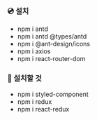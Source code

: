 ### 💿 설치

- npm i antd
- npm i antd @types/antd
- npm i @ant-design/icons
- npm i axios
- npm i react-router-dom

### 📀 설치할 것

- npm i styled-component
- npm i redux
- npm i react-redux
